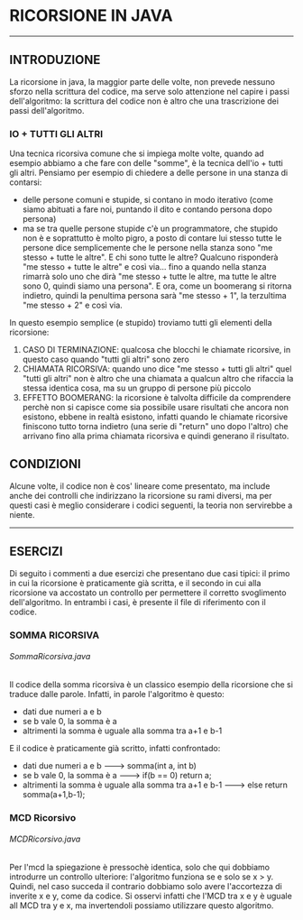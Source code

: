 # RICORSIONE IN JAVA
------------
## INTRODUZIONE
La ricorsione in java, la maggior parte delle volte, non prevede nessuno sforzo nella scrittura del codice, ma serve solo attenzione nel capire i passi dell'algoritmo: la scrittura del codice non è altro che una trascrizione dei passi dell'algoritmo.
### IO +  TUTTI GLI ALTRI
Una tecnica ricorsiva comune che si impiega molte volte, quando ad esempio abbiamo a che fare con delle "somme", è la tecnica dell'io + tutti gli altri. Pensiamo per esempio di chiedere a delle persone in una stanza di contarsi:
- delle persone comuni e stupide, si contano in modo iterativo (come siamo abituati a fare noi, puntando il dito e contando persona dopo persona)
- ma se tra quelle persone stupide c'è un programmatore, che stupido non è e soprattutto è molto pigro, a posto di contare lui stesso tutte le persone dice semplicemente che le persone nella stanza sono "me stesso +  tutte le altre". E chi sono tutte le altre? Qualcuno risponderà "me stesso + tutte le altre" e così via... fino a quando nella stanza rimarrà solo uno che dirà "me stesso + tutte le altre, ma tutte le altre sono 0, quindi siamo una persona". E ora, come un boomerang si ritorna indietro, quindi la penultima persona sarà "me stesso + 1", la terzultima "me stesso + 2" e così via.

In questo esempio semplice (e stupido) troviamo tutti gli elementi della ricorsione:
1. CASO DI TERMINAZIONE: qualcosa che blocchi le chiamate ricorsive, in questo caso quando "tutti gli altri" sono zero
2. CHIAMATA RICORSIVA: quando uno dice "me stesso + tutti gli altri" quel "tutti gli altri" non è altro che una chiamata a qualcun altro che rifaccia la stessa identica cosa, ma su un gruppo di persone più piccolo
3. EFFETTO BOOMERANG: la ricorsione è talvolta difficile da comprendere perchè non si capisce come sia possibile usare risultati che ancora non esistono, ebbene in realtà esistono, infatti quando le chiamate ricorsive finiscono tutto torna indietro (una serie di "return" uno dopo l'altro) che arrivano fino alla prima chiamata ricorsiva e quindi generano il risultato.

## CONDIZIONI
Alcune volte, il codice non è cos' lineare come presentato, ma include anche dei controlli che indirizzano la ricorsione su rami diversi, ma per questi casi è meglio considerare i codici seguenti, la teoria non servirebbe a niente.


------------

## ESERCIZI
Di seguito i commenti a due esercizi che presentano due casi tipici: il primo in cui la ricorsione è praticamente già scritta, e il secondo in cui alla ricorsione va accostato un controllo per permettere il corretto svoglimento dell'algoritmo.
In entrambi i casi, è presente il file di riferimento con il codice.

### SOMMA RICORSIVA
###### SommaRicorsiva.java
Il codice della somma ricorsiva è un classico esempio della ricorsione che si traduce dalle parole. Infatti, in parole l'algoritmo è questo:
- dati due numeri a e b
- se b vale 0, la somma è a
- altrimenti la somma è uguale alla somma tra a+1 e b-1

E il codice è praticamente già scritto, infatti confrontado:
- dati due numeri a e b   --->   somma(int a, int b)
- se b vale 0, la somma è a   --->   if(b == 0) return a;
- altrimenti la somma è uguale alla somma tra a+1 e b-1   --->   else return somma(a+1,b-1);

### MCD Ricorsivo
###### MCDRicorsivo.java
Per l'mcd la spiegazione è pressochè identica, solo che qui dobbiamo introdurre un controllo ulteriore: l'algoritmo funziona se e solo se x > y. Quindi, nel caso succeda il contrario dobbiamo solo avere l'accortezza di inverite x e y, come da codice. Si osservi infatti che l'MCD tra x e y è uguale all MCD tra y e x, ma invertendoli possiamo utilizzare questo algoritmo.
